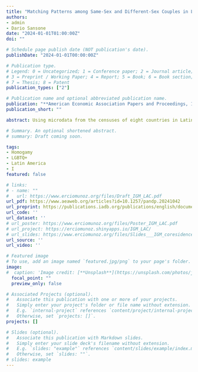 ```yaml
---
title: "Matching Patterns among Same-Sex and Different-Sex Couples in Latin America"
authors:
- admin
- Dario Sansone
date: "2024-01-01T01:00:00Z"
doi: ""

# Schedule page publish date (NOT publication's date).
publishDate: "2024-01-01T00:00:00Z"

# Publication type.
# Legend: 0 = Uncategorized; 1 = Conference paper; 2 = Journal article;
# 3 = Preprint / Working Paper; 4 = Report; 5 = Book; 6 = Book section;
# 7 = Thesis; 8 = Patent
publication_types: ["2"]

# Publication name and optional abbreviated publication name.
publication: "**American Economic Association Papers and Proceedings, 114**"
publication_short: ""

abstract: Using microdata from the censuses of eight countries in Latin America (Argentina, Brazil, Chile, Colombia, Guatemala, Mexico, Peru, and Uruguay), this paper describes matching patterns by age, ethnicity, and education among same-sex and different-sex couples. It shows that same-sex couples are more diverse than different-sex couples in terms of age, ethnicity, and education, although for ethnicity and education the differences are not large or statistically significant in all countries. It also reports notable differences between male and female same-sex couples, particularly in age and education matching.

# Summary. An optional shortened abstract.
# summary: Draft coming soon.

tags:
- Homogamy
- LGBTQ+
- Latin America
- I
featured: false

# links:
# - name: ""
#   url: https://www.erciomunoz.org/files/Draft_IGM_LAC.pdf
url_pdf: https://www.aeaweb.org/articles?id=10.1257/pandp.20241042
url_preprint: https://publications.iadb.org/publications/english/document/Matching-Patterns-among-Same-Sex-and-Different-Sex-Couples-in-Latin-America.pdf
url_code: ''
url_dataset: ''
# url_poster: https://www.erciomunoz.org/files/Poster_IGM_LAC.pdf
# url_project: https://erciomunoz.shinyapps.io/IGM_LAC/
# url_slides: https://www.erciomunoz.org/files/Slides___IGM_coresidence_bias.pdf
url_source: ''
url_video: ''

# Featured image
# To use, add an image named `featured.jpg/png` to your page's folder. 
image:
#  caption: 'Image credit: [**Unsplash**](https://unsplash.com/photos/jdD8gXaTZsc)'
  focal_point: ""
  preview_only: false

# Associated Projects (optional).
#   Associate this publication with one or more of your projects.
#   Simply enter your project's folder or file name without extension.
#   E.g. `internal-project` references `content/project/internal-project/index.md`.
#   Otherwise, set `projects: []`.
projects: []

# Slides (optional).
#   Associate this publication with Markdown slides.
#   Simply enter your slide deck's filename without extension.
#   E.g. `slides: "example"` references `content/slides/example/index.md`.
#   Otherwise, set `slides: ""`.
# slides: example
---
```

